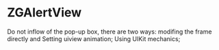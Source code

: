 # ZGAlertView
Do not inflow of the pop-up box, there are two ways:   modifing the frame directly and Setting uiview animation; Using UIKit mechanics;
